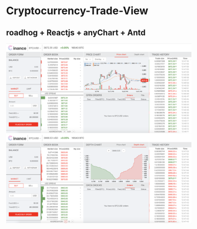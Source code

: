 # Cryptocurrency-Trade-View

## roadhog + Reactjs + anyChart + Antd

![](./image/trade1.png)
![](./image/trade2.png)
